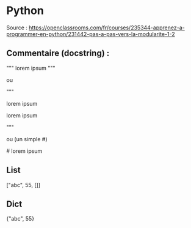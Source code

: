 # Python

Source :
https://openclassrooms.com/fr/courses/235344-apprenez-a-programmer-en-python/231442-pas-a-pas-vers-la-modularite-1-2

## Commentaire (docstring) :

""" lorem ipsum """

ou 

"""

lorem ipsum

lorem ipsum

"""

ou (un simple #) 

\# lorem ipsum

## List
["abc", 55, []]

## Dict
{"abc", 55}
